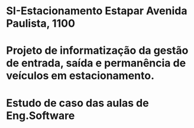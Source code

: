 # SI-Estacionamento Estapar Avenida Paulista, 1100
# Projeto de informatização da gestão de entrada, saída e permanência de veículos em estacionamento.
# Estudo de caso das aulas de Eng.Software
